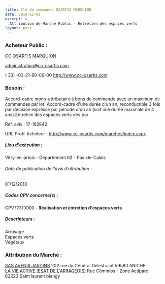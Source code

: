 ```yaml
---
title: Cté de communes OSARTIS MARQUION
date: 2018-12-01
excerpt: >-
  Attribution de Marché Public - Entretien des espaces verts
layout: post
---
```


### Acheteur Public : 
<a href="/acheteur-133/siren-200044048"> CC OSARTIS MARQUION</a><br/>



administration@cc-osartis.com

( 33) -03-21-60-06-00
http://www.cc-osartis.com
### Besoin :

Accord-cadre mono-attributaire à bons de commande avec un maximum de commandes par lot. Accord-cadre d'une durée d'un an, reconductible 3 fois par décision expresse par période d'un an (soit une durée maximale de 4 ans).Entretien des espaces verts des par

Ref. avis : 17-182842

URL Profil Acheteur : http://www.cc-osartis.com/marches/index.aspx

##### Lieu d'exécution :

Vitry-en-artois - Département 62 - Pas-de-Calais

###### Date de publication de l'avis d'attribution : 
01/12/2018

##### Codes CPV concerné(s) :
CPV77310000 - **Réalisation et entretien d'espaces verts** <br/>

##### Descripteurs :
Arrosage <br/>
Espaces verts <br/>
Végétaux <br/>

### Attribution du Marché :
<a href="/entreprise-547/siren-331618579"> SAS AVENIR JARDINS</a>    202 rue du Général Delestraint 59580 ANICHE <br/>
<a href="/entreprise-574/siren-775629934"> LA VIE ACTIVE (ESAT DE L'ARRAGEOIS)</a>    Rue Cômmios - Zone Actiparc 62223 Saint laurent blangy <br/>
